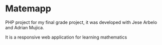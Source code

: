 # Matemapp

PHP project for my final grade project, it was developed with Jese Arbelo and Adrian Mujica.

It is a responsive web application for learning mathematics
